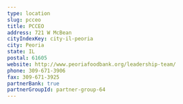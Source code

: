 ```yaml
---
type: location
slug: pcceo
title: PCCEO
address: 721 W McBean
cityIndexKey: city-il-peoria
city: Peoria
state: IL
postal: 61605
website: http://www.peoriafoodbank.org/leadership-team/
phone: 309-671-3906
fax: 309-671-3925
partnerBank: true
partnerGroupId: partner-group-64
---
```

